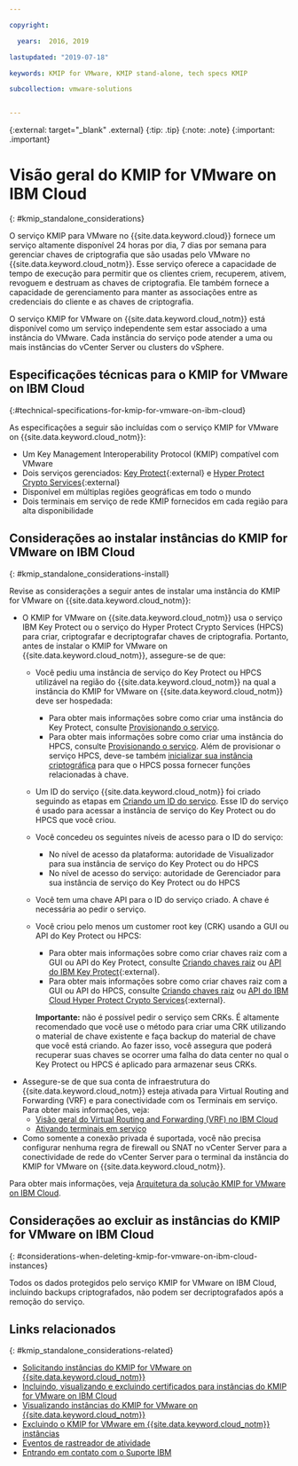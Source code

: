 ```yaml
---

copyright:

  years:  2016, 2019

lastupdated: "2019-07-18"

keywords: KMIP for VMware, KMIP stand-alone, tech specs KMIP

subcollection: vmware-solutions


---
```


{:external: target="_blank" .external}
{:tip: .tip}
{:note: .note}
{:important: .important}

# Visão geral do KMIP for VMware on IBM Cloud
{: #kmip_standalone_considerations}

O serviço KMIP para VMware no {{site.data.keyword.cloud}} fornece um serviço altamente disponível 24 horas por dia, 7 dias por semana para gerenciar chaves de criptografia que são usadas pelo VMware no {{site.data.keyword.cloud_notm}}. Esse serviço oferece a capacidade de tempo de execução para permitir que os clientes criem, recuperem, ativem, revoguem e destruam as chaves de criptografia. Ele também fornece a capacidade de gerenciamento para manter as
associações entre as credenciais do cliente e as chaves de criptografia.

O serviço KMIP for VMware on {{site.data.keyword.cloud_notm}} está disponível como um serviço independente sem estar associado a uma instância do VMware. Cada instância do serviço pode atender a uma ou mais instâncias do vCenter Server ou clusters do vSphere.

## Especificações técnicas para o KMIP for VMware on IBM Cloud
{:#technical-specifications-for-kmip-for-vmware-on-ibm-cloud}

As especificações a seguir são incluídas com o serviço KMIP for VMware on {{site.data.keyword.cloud_notm}}:

* Um Key Management Interoperability Protocol (KMIP) compatível com VMware
* Dois serviços gerenciados: [Key Protect](https://cloud.ibm.com/catalog/services/key-protect){:external} e [Hyper Protect Crypto Services](https://cloud.ibm.com/catalog/services/hyper-protect-crypto-services){:external}
* Disponível em múltiplas regiões geográficas em todo o mundo
* Dois terminais em serviço de rede KMIP fornecidos em cada região para alta disponibilidade

## Considerações ao instalar instâncias do KMIP for VMware on IBM Cloud
{: #kmip_standalone_considerations-install}

Revise as considerações a seguir antes de instalar uma instância do KMIP for VMware on {{site.data.keyword.cloud_notm}}:

* O KMIP for VMware on {{site.data.keyword.cloud_notm}} usa o serviço IBM Key Protect ou o serviço do Hyper Protect Crypto Services (HPCS) para criar, criptografar e decriptografar chaves de criptografia. Portanto, antes de instalar o KMIP for VMware on {{site.data.keyword.cloud_notm}}, assegure-se de que:
   * Você pediu uma instância de serviço do Key Protect ou HPCS utilizável na região do {{site.data.keyword.cloud_notm}} na qual a instância do KMIP for VMware on {{site.data.keyword.cloud_notm}} deve ser hospedada:
      * Para obter mais informações sobre como criar uma instância do Key Protect, consulte [Provisionando o serviço](/docs/services/key-protect?topic=key-protect-provision).
      * Para obter mais informações sobre como criar uma instância do HPCS, consulte [Provisionando o serviço](/docs/services/hs-crypto?topic=hs-crypto-provision#provision). Além de provisionar o serviço HPCS, deve-se também [inicializar sua instância criptográfica](/docs/services/hs-crypto?topic=hs-crypto-initialize-hsm#initialize-hsm) para que o HPCS possa fornecer funções relacionadas à chave.
   * Um ID do serviço {{site.data.keyword.cloud_notm}} foi criado seguindo as etapas em
[Criando um ID do serviço](/docs/iam?topic=iam-serviceids). Esse ID do serviço é usado para acessar a instância de serviço do Key Protect ou do HPCS que você criou.
   * Você concedeu os seguintes níveis de acesso para o ID do serviço:
      * No nível de acesso da plataforma: autoridade de Visualizador para sua instância de serviço do Key Protect ou do HPCS
      * No nível de acesso do serviço: autoridade de Gerenciador para sua instância de serviço do Key Protect ou do HPCS
   * Você tem uma chave API para o ID do serviço criado. A chave é necessária ao pedir o serviço.
   * Você criou pelo menos um customer root key (CRK) usando a GUI ou API do Key Protect ou HPCS:
      * Para obter mais informações sobre como criar chaves raiz com a GUI ou API do Key Protect, consulte [Criando chaves raiz](/docs/services/key-protect?topic=key-protect-create-root-keys#create-root-keys) ou [API do IBM Key Protect](https://cloud.ibm.com/apidocs/key-protect){:external}.
      * Para obter mais informações sobre como criar chaves raiz com a GUI ou API do HPCS, consulte [Criando chaves raiz](/docs/hs-crypto/get-started?topic=hs-crypto-create-root-keys) ou [API do IBM Cloud Hyper Protect Crypto Services](https://cloud.ibm.com/apidocs/hs-crypto){:external}.

     **Importante:** não é possível pedir o serviço sem CRKs. É altamente recomendado que você use o método
para criar uma CRK utilizando o material de chave existente e faça backup do material de chave que você está criando. Ao fazer isso, você assegura que poderá recuperar suas chaves se ocorrer uma falha do data center no qual o Key Protect ou HPCS é aplicado para armazenar seus CRKs.
* Assegure-se de que sua conta de infraestrutura do {{site.data.keyword.cloud_notm}} esteja ativada para Virtual Routing and Forwarding (VRF) e para conectividade com os Terminais em serviço. Para obter mais informações, veja:
   * [Visão geral do Virtual Routing and Forwarding (VRF) no IBM Cloud](/docs/infrastructure/direct-link?topic=direct-link-overview-of-virtual-routing-and-forwarding-vrf-on-ibm-cloud)
   * [Ativando terminais em serviço](/docs/account?topic=account-vrf-service-endpoint#service-endpoint)
* Como somente a conexão privada é suportada, você não precisa configurar nenhuma regra de firewall ou SNAT no vCenter Server para a conectividade de rede do vCenter Server para o terminal da instância do KMIP for VMware on {{site.data.keyword.cloud_notm}}.

Para obter mais informações, veja [Arquitetura da solução KMIP for VMware on IBM Cloud](/docs/services/vmwaresolutions/archiref/kmip?topic=vmware-solutions-kmip-overview).

## Considerações ao excluir as instâncias do KMIP for VMware on IBM Cloud
{: #considerations-when-deleting-kmip-for-vmware-on-ibm-cloud-instances}

Todos os dados protegidos pelo serviço KMIP for VMware on IBM Cloud, incluindo backups criptografados, não podem ser decriptografados após a remoção do serviço.

## Links relacionados
{: #kmip_standalone_considerations-related}

* [Solicitando instâncias do KMIP for VMware on {{site.data.keyword.cloud_notm}}](/docs/services/vmwaresolutions/services?topic=vmware-solutions-kmip_standalone_ordering)
* [Incluindo, visualizando e excluindo certificados para instâncias do KMIP for VMware on IBM Cloud](/docs/services/vmwaresolutions/services?topic=vmware-solutions-kmip_standalone_addingdeletingcert)
* [Visualizando instâncias do KMIP for VMware on {{site.data.keyword.cloud_notm}}](/docs/services/vmwaresolutions/services?topic=vmware-solutions-kmip_standalone_viewing)
* [Excluindo o KMIP for VMware em {{site.data.keyword.cloud_notm}} instâncias](/docs/services/vmwaresolutions/services?topic=vmware-solutions-kmip_standalone_deleting)
* [Eventos de rastreador de atividade](/docs/services/vmwaresolutions/vmonic?topic=vmware-solutions-at-events)
* [Entrando em contato com o Suporte IBM](/docs/services/vmwaresolutions/vmonic?topic=vmware-solutions-trbl_support)
